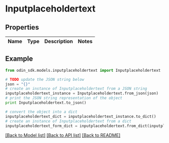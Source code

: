 # Inputplaceholdertext


## Properties

Name | Type | Description | Notes
------------ | ------------- | ------------- | -------------

## Example

```python
from odin_sdk.models.inputplaceholdertext import Inputplaceholdertext

# TODO update the JSON string below
json = "{}"
# create an instance of Inputplaceholdertext from a JSON string
inputplaceholdertext_instance = Inputplaceholdertext.from_json(json)
# print the JSON string representation of the object
print Inputplaceholdertext.to_json()

# convert the object into a dict
inputplaceholdertext_dict = inputplaceholdertext_instance.to_dict()
# create an instance of Inputplaceholdertext from a dict
inputplaceholdertext_form_dict = inputplaceholdertext.from_dict(inputplaceholdertext_dict)
```
[[Back to Model list]](../README.md#documentation-for-models) [[Back to API list]](../README.md#documentation-for-api-endpoints) [[Back to README]](../README.md)


